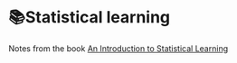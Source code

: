 # 📚Statistical learning
Notes from the book [An Introduction to Statistical Learning](https://www.statlearning.com/)

